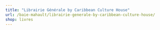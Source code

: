 ```yaml
---
title: "Librairie Générale by Caribbean Culture House"
url: /baie-mahault/librairie-generale-by-caribbean-culture-house/
shop: livres
---
```

